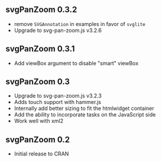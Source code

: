 svgPanZoom 0.3.2
------------------------------------------------------------------------

* remove `SVGAnnotation` in examples in favor of `svglite`
* Upgrade to svg-pan-zoom.js v3.2.6

svgPanZoom 0.3.1
------------------------------------------------------------------------

* Add viewBox argument to disable "smart" viewBox

svgPanZoom 0.3
------------------------------------------------------------------------

* Upgrade to svg-pan-zoom.js v3.2.3
* Adds touch support with hammer.js
* Internally add better sizing to fit the htmlwidget container
* Add the ability to incorporate tasks on the JavaScript side
* Work well with xml2

svgPanZoom 0.2
------------------------------------------------------------------------

* Initial release to CRAN

